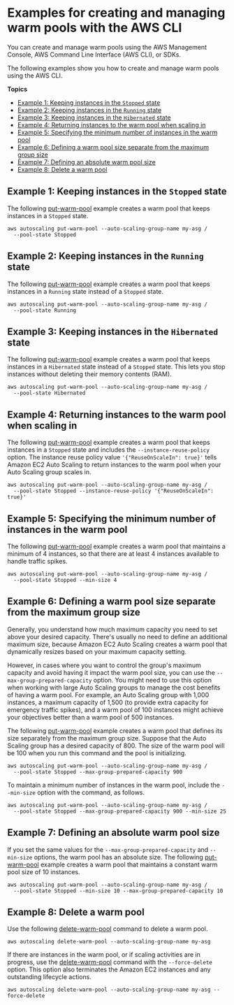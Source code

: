 # Examples for creating and managing warm pools with the AWS CLI<a name="examples-warm-pools-aws-cli"></a>

You can create and manage warm pools using the AWS Management Console, AWS Command Line Interface \(AWS CLI\), or SDKs\.

The following examples show you how to create and manage warm pools using the AWS CLI\.

**Topics**
+ [Example 1: Keeping instances in the `Stopped` state](#warm-pool-configuration-ex1)
+ [Example 2: Keeping instances in the `Running` state](#warm-pool-configuration-ex2)
+ [Example 3: Keeping instances in the `Hibernated` state](#warm-pool-configuration-ex3)
+ [Example 4: Returning instances to the warm pool when scaling in](#warm-pool-configuration-ex4)
+ [Example 5: Specifying the minimum number of instances in the warm pool](#warm-pool-configuration-ex5)
+ [Example 6: Defining a warm pool size separate from the maximum group size](#warm-pool-configuration-ex6)
+ [Example 7: Defining an absolute warm pool size](#warm-pool-configuration-ex7)
+ [Example 8: Delete a warm pool](#delete-warm-pool-cli)

## Example 1: Keeping instances in the `Stopped` state<a name="warm-pool-configuration-ex1"></a>

The following [put\-warm\-pool](https://docs.aws.amazon.com/cli/latest/reference/autoscaling/put-warm-pool.html) example creates a warm pool that keeps instances in a `Stopped` state\.

```
aws autoscaling put-warm-pool --auto-scaling-group-name my-asg /
  --pool-state Stopped
```

## Example 2: Keeping instances in the `Running` state<a name="warm-pool-configuration-ex2"></a>

The following [put\-warm\-pool](https://docs.aws.amazon.com/cli/latest/reference/autoscaling/put-warm-pool.html) example creates a warm pool that keeps instances in a `Running` state instead of a `Stopped` state\. 

```
aws autoscaling put-warm-pool --auto-scaling-group-name my-asg /
  --pool-state Running
```

## Example 3: Keeping instances in the `Hibernated` state<a name="warm-pool-configuration-ex3"></a>

The following [put\-warm\-pool](https://docs.aws.amazon.com/cli/latest/reference/autoscaling/put-warm-pool.html) example creates a warm pool that keeps instances in a `Hibernated` state instead of a `Stopped` state\. This lets you stop instances without deleting their memory contents \(RAM\)\.

```
aws autoscaling put-warm-pool --auto-scaling-group-name my-asg /
  --pool-state Hibernated
```

## Example 4: Returning instances to the warm pool when scaling in<a name="warm-pool-configuration-ex4"></a>

The following [put\-warm\-pool](https://docs.aws.amazon.com/cli/latest/reference/autoscaling/put-warm-pool.html) example creates a warm pool that keeps instances in a `Stopped` state and includes the `--instance-reuse-policy` option\. The instance reuse policy value `'{"ReuseOnScaleIn": true}'` tells Amazon EC2 Auto Scaling to return instances to the warm pool when your Auto Scaling group scales in\.

```
aws autoscaling put-warm-pool --auto-scaling-group-name my-asg /
  --pool-state Stopped --instance-reuse-policy '{"ReuseOnScaleIn": true}'
```

## Example 5: Specifying the minimum number of instances in the warm pool<a name="warm-pool-configuration-ex5"></a>

The following [put\-warm\-pool](https://docs.aws.amazon.com/cli/latest/reference/autoscaling/put-warm-pool.html) example creates a warm pool that maintains a minimum of 4 instances, so that there are at least 4 instances available to handle traffic spikes\. 

```
aws autoscaling put-warm-pool --auto-scaling-group-name my-asg /
  --pool-state Stopped --min-size 4
```

## Example 6: Defining a warm pool size separate from the maximum group size<a name="warm-pool-configuration-ex6"></a>

Generally, you understand how much maximum capacity you need to set above your desired capacity\. There's usually no need to define an additional maximum size, because Amazon EC2 Auto Scaling creates a warm pool that dynamically resizes based on your maximum capacity setting\. 

However, in cases where you want to control the group's maximum capacity and avoid having it impact the warm pool size, you can use the `--max-group-prepared-capacity` option\. You might need to use this option when working with large Auto Scaling groups to manage the cost benefits of having a warm pool\. For example, an Auto Scaling group with 1,000 instances, a maximum capacity of 1,500 \(to provide extra capacity for emergency traffic spikes\), and a warm pool of 100 instances might achieve your objectives better than a warm pool of 500 instances\.

The following [put\-warm\-pool](https://docs.aws.amazon.com/cli/latest/reference/autoscaling/put-warm-pool.html) example creates a warm pool that defines its size separately from the maximum group size\. Suppose that the Auto Scaling group has a desired capacity of 800\. The size of the warm pool will be 100 when you run this command and the pool is initializing\.

```
aws autoscaling put-warm-pool --auto-scaling-group-name my-asg /
  --pool-state Stopped --max-group-prepared-capacity 900
```

To maintain a minimum number of instances in the warm pool, include the `--min-size` option with the command, as follows\. 

```
aws autoscaling put-warm-pool --auto-scaling-group-name my-asg /
  --pool-state Stopped --max-group-prepared-capacity 900 --min-size 25
```

## Example 7: Defining an absolute warm pool size<a name="warm-pool-configuration-ex7"></a>

If you set the same values for the `--max-group-prepared-capacity` and `--min-size` options, the warm pool has an absolute size\. The following [put\-warm\-pool](https://docs.aws.amazon.com/cli/latest/reference/autoscaling/put-warm-pool.html) example creates a warm pool that maintains a constant warm pool size of 10 instances\.

```
aws autoscaling put-warm-pool --auto-scaling-group-name my-asg /
  --pool-state Stopped --min-size 10 --max-group-prepared-capacity 10
```

## Example 8: Delete a warm pool<a name="delete-warm-pool-cli"></a>

Use the following [delete\-warm\-pool](https://docs.aws.amazon.com/cli/latest/reference/autoscaling/delete-warm-pool.html) command to delete a warm pool\. 

```
aws autoscaling delete-warm-pool --auto-scaling-group-name my-asg
```

If there are instances in the warm pool, or if scaling activities are in progress, use the [delete\-warm\-pool](https://docs.aws.amazon.com/cli/latest/reference/autoscaling/delete-warm-pool.html) command with the `--force-delete` option\. This option also terminates the Amazon EC2 instances and any outstanding lifecycle actions\.

```
aws autoscaling delete-warm-pool --auto-scaling-group-name my-asg --force-delete
```